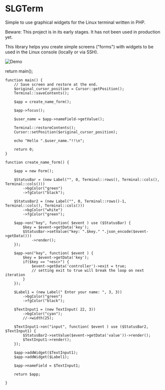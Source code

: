 # SLGTerm
Simple to use graphical widgets for the Linux terminal written in PHP.

Beware: This project is in its early stages.  It has not been used in production yet.

This library helps you create simple screens ("forms") with widgets to be used in the Linux console (locally or via SSH).

![Demo](https://publish.ip1.cc/storage/uploads/DBdfRfBnXV1uZgNJEIDlJjIfQtEvVjQe43C3sZ73.gif)

<source>
    return main();

    function main() {
        // Save screen and restore at the end.
        $original_cursor_position = Cursor::getPosition();
        Terminal::saveContents();

        $app = create_name_form();

        $app->focus();

        $user_name = $app->nameField->getValue();

        Terminal::restoreContents();
        Cursor::setPosition($original_cursor_position);

        echo "Hello ".$user_name."!!\n";

        return 0;
    }

    function create_name_form() {

        $app = new Form();

        $StatusBar = (new Label("", 0, Terminal::rows(), Terminal::cols(), Terminal::cols()))
            ->bgColor("green")
            ->fgColor("black");

        $StatusBar2 = (new Label("", 0, Terminal::rows()-1, Terminal::cols(), Terminal::cols()))
            ->bgColor("white")
            ->fgColor("green");

        $app->on("key", function( $event ) use ($StatusBar) {
            $key = $event->getData('key');
            $StatusBar->setValue("key: ".$key." ".json_encode($event->getData()))
                ->render();
        });

        $app->on("key", function( $event ) {
            $key = $event->getData('key');
            if($key == "<esc>") {
                $event->getData('controller')->exit = true;
                // setting exit to true will break the loop on next iteration
            }
        });

        $Label1 = (new Label(" Enter your name: ", 3, 3))
            ->bgColor("green")
            ->fgColor("black");

        $TextInput1 = (new TextInput( 22, 3))
            ->bgColor("cyan");
            //->width(25);

        $TextInput1->on("input", function( $event ) use ($StatusBar2, $TextInput1) {
            $StatusBar2->setValue($event->getData('value'))->render();
            $TextInput1->render();
        });

        $app->addWidget($TextInput1);
        $app->addWidget($Label1);

        $app->nameField = $TextInput1;

        return $app;

    }

</source>
